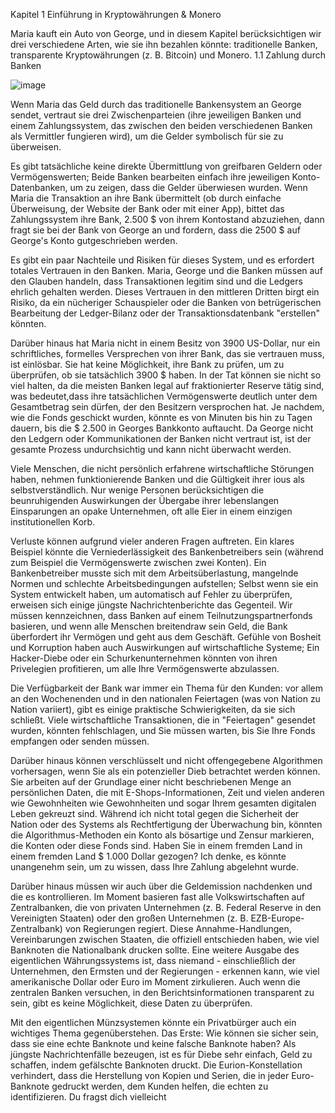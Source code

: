 Kapitel 1
Einführung in Kryptowährungen & Monero

Maria kauft ein Auto von George, und in diesem Kapitel berücksichtigen wir drei verschiedene Arten, wie sie ihn bezahlen könnte: traditionelle Banken, transparente Kryptowährungen (z. B. Bitcoin) und Monero.
1.1 Zahlung durch Banken 

![image](https://user-images.githubusercontent.com/82570164/114988982-7e7f2480-9e86-11eb-98cb-89eecbba7415.png)

Wenn Maria das Geld durch das traditionelle Bankensystem an George sendet, vertraut sie drei Zwischenparteien (ihre jeweiligen
Banken und einem Zahlungssystem, das zwischen den beiden verschiedenen Banken als Vermittler fungieren wird), um die Gelder 
symbolisch für sie zu überweisen. 

Es gibt tatsächliche keine direkte Übermittlung von greifbaren Geldern oder Vermögenswerten; Beide Banken bearbeiten einfach ihre jeweiligen Konto-Datenbanken, um zu zeigen, dass die Gelder überwiesen wurden. Wenn Maria die Transaktion an ihre Bank übermittelt (ob durch einfache Überweisung, der Website der Bank oder mit einer App), bittet das Zahlungssystem ihre Bank, 2.500 $ von ihrem Kontostand abzuziehen, dann fragt sie bei der Bank von George an und fordern, dass die 2500 $ auf George's Konto gutgeschrieben werden.

Es gibt ein paar Nachteile und Risiken für dieses System, und es erfordert totales Vertrauen in den Banken. Maria, George und die
Banken müssen auf den Glauben handeln, dass Transaktionen legitim sind und die Ledgers ehrlich gehalten werden. Dieses Vertrauen in den mittleren Dritten birgt ein Risiko, da ein nücheriger Schauspieler oder die Banken von betrügerischen Bearbeitung der Ledger-Bilanz oder der Transaktionsdatenbank "erstellen" könnten.

Darüber hinaus hat Maria nicht in einem Besitz von 3900 US-Dollar, nur ein schriftliches, formelles Versprechen von ihrer Bank, das sie vertrauen muss, ist einlösbar. Sie hat keine Möglichkeit, ihre Bank zu prüfen, um zu überprüfen, ob sie tatsächlich 3900 $ 
haben. In der Tat können sie nicht so viel halten, da die meisten Banken legal auf fraktionierter Reserve tätig sind, was bedeutet,dass ihre tatsächlichen Vermögenswerte deutlich unter dem Gesamtbetrag sein dürfen, der den Besitzern versprochen hat. Je nachdem, wie die Fonds geschickt wurden, könnte es von Minuten bis hin zu Tagen dauern, bis die $ 2.500 in Georges Bankkonto auftaucht.  Da George nicht den Ledgern oder Kommunikationen der Banken nicht vertraut ist, ist der gesamte Prozess undurchsichtig und kann nicht überwacht werden.

Viele Menschen, die nicht persönlich erfahrene wirtschaftliche Störungen haben, nehmen funktionierende Banken und die Gültigkeit ihrer ious als selbstverständlich. Nur wenige Personen berücksichtigen die beunruhigenden Auswirkungen der Übergabe ihrer lebenslangen Einsparungen an opake Unternehmen, oft alle Eier in einem einzigen institutionellen Korb.

Verluste können aufgrund vieler anderen Fragen auftreten. Ein klares Beispiel könnte die Verniederlässigkeit des Bankenbetreibers sein (während zum Beispiel die Vermögenswerte zwischen zwei Konten). Ein Bankenbetreiber musste sich mit dem Arbeitsüberlastung, mangelnde Normen und schlechte Arbeitsbedingungen aufstellen; Selbst wenn sie ein System entwickelt haben, um automatisch auf Fehler zu überprüfen, erweisen sich einige jüngste Nachrichtenberichte das Gegenteil. Wir müssen kennzeichnen, dass Banken auf einem Teilnutzungspartnerfonds basieren, und wenn alle Menschen breitendraw sein Geld, die Bank überfordert ihr Vermögen und geht aus dem Geschäft. Gefühle von Bosheit und Korruption haben auch Auswirkungen auf wirtschaftliche Systeme; Ein Hacker-Diebe oder ein Schurkenunternehmen könnten von ihren Privelegien profitieren, um alle Ihre Vermögenswerte abzulassen.

Die Verfügbarkeit der Bank war immer ein Thema für den Kunden: vor allem an den Wochenenden und in den nationalen Feiertagen (was von Nation zu Nation variiert), gibt es einige praktische Schwierigkeiten, da sie sich schließt. Viele wirtschaftliche Transaktionen, die in "Feiertagen" gesendet wurden, könnten fehlschlagen, und Sie müssen warten, bis Sie Ihre Fonds empfangen oder senden müssen.

Darüber hinaus können verschlüsselt und nicht offengegebene Algorithmen vorhersagen, wenn Sie als ein potenzieller Dieb betrachtet werden können. Sie arbeiten auf der Grundlage einer nicht beschriebenen Menge an persönlichen Daten, die mit E-Shops-Informationen, Zeit und vielen anderen wie Gewohnheiten wie Gewohnheiten und sogar Ihrem gesamten digitalen Leben gekreuzt sind. Während ich nicht total gegen die Sicherheit der Nation oder des Systems als Rechtfertigung der Überwachung bin, könnten die Algorithmus-Methoden ein Konto als bösartige und Zensur markieren, die Konten oder diese Fonds sind. Haben Sie in einem fremden Land in einem fremden Land $ 1.000 Dollar gezogen? Ich denke, es könnte unangenehm sein, um zu wissen, dass Ihre Zahlung abgelehnt wurde.

Darüber hinaus müssen wir auch über die Geldemission nachdenken und die es kontrollieren. Im Moment basieren fast alle Volkswirtschaften auf Zentralbanken, die von privaten Unternehmen (z. B. Federal Reserve in den Vereinigten Staaten) oder den großen Unternehmen (z. B. EZB-Europe-Zentralbank) von Regierungen regiert. Diese Annahme-Handlungen, Vereinbarungen zwischen Staaten, die offiziell entschieden haben, wie viel Banknoten die Nationalbank drucken sollte. Eine weitere Ausgabe des eigentlichen Währungssystems ist, dass niemand - einschließlich der Unternehmen, den Ermsten und der Regierungen - erkennen kann, wie viel amerikanische Dollar oder Euro im Moment zirkulieren. Auch wenn die zentralen Banken versuchen, in den Berichtsinformationen transparent zu sein, gibt es keine Möglichkeit, diese Daten zu überprüfen.

Mit den eigentlichen Münzsystemen könnte ein Privatbürger auch ein wichtiges Thema gegenüberstehen. Das Erste: Wie können sie sicher sein, dass sie eine echte Banknote und keine falsche Banknote haben? Als jüngste Nachrichtenfälle bezeugen, ist es für Diebe sehr einfach, Geld zu schaffen, indem gefälschte Banknoten druckt. Die Eurion-Konstellation verhindert, dass die Herstellung von Kopien und Serien, die in jeder Euro-Banknote gedruckt werden, dem Kunden helfen, die echten zu identifizieren. Du fragst dich vielleicht
